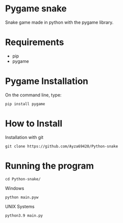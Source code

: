 # Pygame snake

Snake game made in python with the pygame library.

# Requirements

- pip
- pygame

# Pygame Installation

On the command line, type:

```pip install pygame```

# How to Install

Installation with git

``git clone https://github.com/Ayza69420/Python-snake``   

# Running the program

``cd Python-snake/``   

Windows

``python main.pyw``  

UNIX Systems

```python3.9 main.py```
